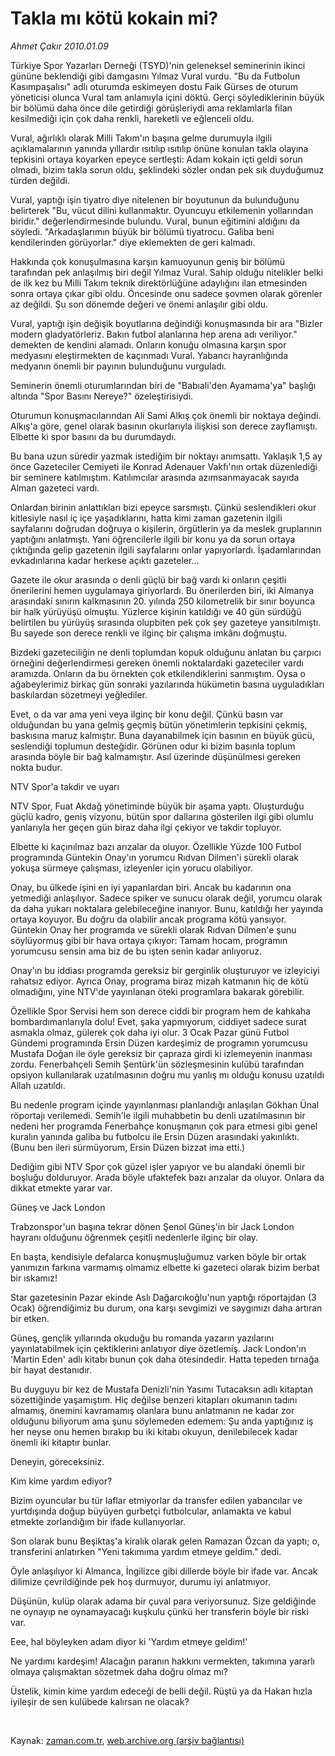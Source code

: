 # Takla mı kötü kokain mi?

*Ahmet Çakır 2010.01.09*

<tr><td class="metin" colspan="2" style="padding-top: 20px; padding-left: 5px; ">Türkiye Spor Yazarları Derneği (TSYD)'nin geleneksel seminerinin ikinci gününe beklendiği gibi damgasını Yılmaz Vural vurdu. "Bu da Futbolun Kasımpaşalısı" adlı oturumda eskimeyen dostu Faik Gürses de oturum yöneticisi olunca Vural tam anlamıyla içini döktü. Gerçi söylediklerinin büyük bir bölümü daha önce dile getirdiği görüşleriydi ama reklamlarla filan kesilmediği için çok daha renkli, hareketli ve eğlenceli oldu.</td></tr><tr><td class="metin" colspan="2" style="padding-top: 20px; padding-left: 5px; "><p>Vural, ağırlıklı olarak Milli Takım'ın başına gelme durumuyla ilgili açıklamalarının yanında yıllardır ısıtılıp ısıtılıp önüne konulan takla olayına tepkisini ortaya koyarken epeyce sertleşti: Adam kokain içti geldi sorun olmadı, bizim takla sorun oldu, şeklindeki sözler ondan pek sık duyduğumuz türden değildi.
<p> Vural, yaptığı işin tiyatro diye nitelenen bir boyutunun da bulunduğunu belirterek "Bu, vücut dilini kullanmaktır. Oyuncuyu etkilemenin yollarından biridir." değerlendirmesinde bulundu. Vural, bunun eğitimini aldığını da söyledi. "Arkadaşlarımın büyük bir bölümü tiyatrocu. Galiba beni kendilerinden görüyorlar." diye eklemekten de geri kalmadı.
<p> Hakkında çok konuşulmasına karşın kamuoyunun geniş bir bölümü tarafından pek anlaşılmış biri değil Yılmaz Vural. Sahip olduğu nitelikler belki de ilk kez bu Milli Takım teknik direktörlüğüne adaylığını ilan etmesinden sonra ortaya çıkar gibi oldu. Öncesinde onu sadece şovmen olarak görenler az değildi. Şu son dönemde değeri ve önemi anlaşılır gibi oldu.
<p> Vural, yaptığı işin değişik boyutlarına değindiği konuşmasında bir ara "Bizler modern gladyatörleriz. Bakın futbol alanlarına hep arena adı veriliyor." demekten de kendini alamadı. Onların konuğu olmasına karşın spor medyasını eleştirmekten de kaçınmadı Vural. Yabancı hayranlığında medyanın önemli bir payının bulunduğunu vurguladı.
<p> Seminerin önemli oturumlarından biri de "Babıali'den Ayamama'ya" başlığı altında "Spor Basını Nereye?" özeleştirisiydi.
<p> Oturumun konuşmacılarından Ali Sami Alkış çok önemli bir noktaya değindi. Alkış'a göre, genel olarak basının okurlarıyla ilişkisi son derece zayflamıştı. Elbette ki spor basını da bu durumdaydı.
<p> Bu bana uzun süredir yazmak istediğim bir noktayı anımsattı. Yaklaşık 1,5 ay önce Gazeteciler Cemiyeti ile Konrad Adenauer Vakfı'nın ortak düzenlediği bir seminere katılmıştım. Katılımcılar arasında azımsanmayacak sayıda Alman gazeteci vardı.
<p> Onlardan birinin anlattıkları bizi epeyce sarsmıştı. Çünkü seslendikleri okur kitlesiyle nasıl iç içe yaşadıklarını, hatta kimi zaman gazetenin ilgili sayfalarını doğrudan doğruya o kişilerin, örgütlerin ya da meslek gruplarının yaptığını anlatmıştı. Yani öğrencilerle ilgili bir konu ya da sorun ortaya çıktığında gelip gazetenin ilgili sayfalarını onlar yapıyorlardı. İşadamlarından evkadınlarına kadar herkese açıktı gazeteler...
<p> Gazete ile okur arasında o denli güçlü bir bağ vardı ki onların çeşitli önerilerini hemen uygulamaya giriyorlardı. Bu önerilerden biri, iki Almanya arasındaki sınırın kalkmasının 20. yılında 250 kilometrelik bir sınır boyunca bir halk yürüyüşü olmuştu. Yüzlerce kişinin katıldığı ve 40 gün sürdüğü belirtilen bu yürüyüş sırasında olupbiten pek çok şey gazeteye yansıtılmıştı. Bu sayede son derece renkli ve ilginç bir çalışma imkânı doğmuştu.
<p> Bizdeki gazeteciliğin ne denli toplumdan kopuk olduğunu anlatan bu çarpıcı örneğini değerlendirmesi gereken önemli noktalardaki gazeteciler vardı aramızda. Onların da bu örnekten çok etkilendiklerini sanmıştım. Oysa o ağabeylerimiz birkaç gün sonraki yazılarında hükümetin basına uyguladıkları baskılardan sözetmeyi yeğlediler.
<p> Evet, o da var ama yeni veya ilginç bir konu değil. Çünkü basın var olduğundan bu yana gelmiş geçmiş bütün yönetimlerin tepkisini çekmiş, baskısına maruz kalmıştır. Buna dayanabilmek için basının en büyük gücü, seslendiği toplumun desteğidir. Görünen odur ki bizim basınla toplum arasında böyle bir bağ kalmamıştır. Asıl üzerinde düşünülmesi gereken nokta budur.
<p>NTV Spor'a takdir ve uyarı
<p>NTV Spor, Fuat Akdağ yönetiminde büyük bir aşama yaptı. Oluşturduğu güçlü kadro, geniş vizyonu, bütün spor dallarına gösterilen ilgi gibi olumlu yanlarıyla her geçen gün biraz daha ilgi çekiyor ve takdir topluyor.
<p> Elbette ki kaçınılmaz bazı arızalar da oluyor. Özellikle Yüzde 100 Futbol programında Güntekin Onay'ın yorumcu Rıdvan Dilmen'i sürekli olarak yokuşa sürmeye çalışması, izleyenler için yorucu olabiliyor.
<p> Onay, bu ülkede işini en iyi yapanlardan biri. Ancak bu kadarının ona yetmediği anlaşılıyor. Sadece spiker ve sunucu olarak değil, yorumcu olarak da daha yukarı noktalara gelebileceğine inanıyor. Bunu, katıldığı her yayında ortaya koyuyor. Bu doğru da olabilir ancak programa kötü yansıyor. Güntekin Onay her programda ve sürekli olarak Rıdvan Dilmen'e şunu söylüyormuş gibi bir hava ortaya çıkıyor: Tamam hocam, programın yorumcusu sensin ama biz de bu işten senin kadar anlıyoruz.
<p> Onay'ın bu iddiası programda gereksiz bir gerginlik oluşturuyor ve izleyiciyi rahatsız ediyor. Ayrıca Onay, programa biraz mizah katmanın hiç de kötü olmadığını, yine NTV'de yayınlanan öteki programlara bakarak görebilir.
<p> Özellikle Spor Servisi hem son derece ciddi bir program hem de kahkaha bombardımanlarıyla dolu! Evet, şaka yapmıyorum, ciddiyet sadece surat asmakla olmaz, gülerek çok daha iyi olur. 3 Ocak Pazar günü Futbol Gündemi programında Ersin Düzen kardeşimiz de programın yorumcusu Mustafa Doğan ile öyle gereksiz bir çapraza girdi ki izlemeyenin inanması zordu. Fenerbahçeli Semih Şentürk'ün sözleşmesinin kulübü tarafından opsiyon kullanılarak uzatılmasının doğru mu yanlış mı olduğu konusu uzatıldı Allah uzatıldı.
<p> Bu nedenle program içinde yayınlanması planlandığı anlaşılan Gökhan Ünal röportajı verilemedi. Semih'le ilgili muhabbetin bu denli uzatılmasının bir nedeni her programda Fenerbahçe konuşmanın çok para etmesi gibi genel kuralın yanında galiba bu futbolcu ile Ersin Düzen arasındaki yakınlıktı. (Bunu ben ileri sürmüyorum, Ersin Düzen bizzat ima etti.)
<p> Dediğim gibi NTV Spor çok güzel işler yapıyor ve bu alandaki önemli bir boşluğu dolduruyor. Arada böyle ufaktefek bazı arızalar da oluyor. Onlara da dikkat etmekte yarar var.
<p>
<p>Güneş ve Jack London
<p>Trabzonspor'un başına tekrar dönen Şenol Güneş'in bir Jack London hayranı olduğunu öğrenmek çeşitli nedenlerle ilginç bir olay.
<p> En başta, kendisiyle defalarca konuşmuşluğumuz varken böyle bir ortak yanımızın farkına varmamış olmamız elbette ki gazeteci olarak bizim berbat bir ıskamız!
<p> Star gazetesinin Pazar ekinde Aslı Dağarcıkoğlu'nun yaptığı röportajdan (3 Ocak) öğrendiğimiz bu durum, ona karşı sevgimizi ve saygımızı daha artıran bir etken.
<p> Güneş, gençlik yıllarında okuduğu bu romanda yazarın yazılarını yayınlatabilmek için çektiklerini anlatıyor diye özetlemiş. Jack London'ın 'Martin Eden' adlı kitabı bunun çok daha ötesindedir. Hatta tepeden tırnağa bir hayat destanıdır.
<p> Bu duyguyu bir kez de Mustafa Denizli'nin Yasımı Tutacaksın adlı kitaptan sözettiğinde yaşamıştım. Hiç değilse benzeri kitapları okumanın tadını almamış, önemini kavramamış olanlara bunu anlatmanın ne kadar zor olduğunu biliyorum ama şunu söylemeden edemem: Şu anda yaptığınız iş her neyse onu hemen bırakıp bu iki kitabı okuyun, denilebilecek kadar önemli iki kitaptır bunlar.
<p> Deneyin, göreceksiniz.
<p>
<p>Kim kime yardım ediyor?
<p>Bizim oyuncular bu tür laflar etmiyorlar da transfer edilen yabancılar ve yurtdışında doğup büyüyen gurbetçi futbolcular, anlamakta ve kabul etmekte zorlandığım bir ifade kullanıyorlar.
<p> Son olarak bunu Beşiktaş'a kiralık olarak gelen Ramazan Özcan da yaptı; o, transferini anlatırken "Yeni takımıma yardım etmeye geldim." dedi.
<p> Öyle anlaşılıyor ki Almanca, İngilizce gibi dillerde böyle bir ifade var. Ancak dilimize çevrildiğinde pek hoş durmuyor, durumu iyi anlatmıyor.
<p> Düşünün, kulüp olarak adama bir çuval para veriyorsunuz. Size geldiğinde ne oynayıp ne oynamayacağı kuşkulu çünkü her transferin böyle bir riski var.
<p> Eee, hal böyleyken adam diyor ki 'Yardım etmeye geldim!'
<p> Ne yardımı kardeşim! Alacağın paranın hakkını vermekten, takımına yararlı olmaya çalışmaktan sözetmek daha doğru olmaz mı?
<p> Üstelik, kimin kime yardım edeceği de belli değil. Rüştü ya da Hakan hızla iyileşir de sen kulübede kalırsan ne olacak?
<p><br/></p></p></p></p></p></p></p></p></p></p></p></p></p></p></p></p></p></p></p></p></p></p></p></p></p></p></p></p></p></p></p></p></p></p></p></p></p></td></tr>

Kaynak: [zaman.com.tr](http://zaman.com.tr/yazar.do?yazino=937942), [web.archive.org (arşiv bağlantısı)](http://web.archive.org/web/20100128142129/http://www.zaman.com.tr:80/yazar.do?yazino=937942)
